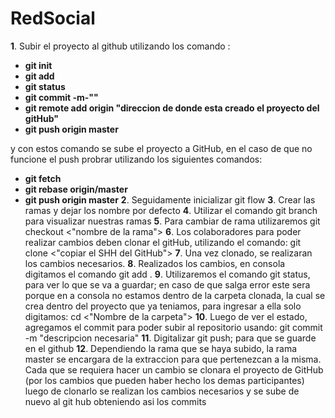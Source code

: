 # RedSocial
**1**. Subir el proyecto al github utilizando los comando :
-	**git init**
- 	**git add**
-	**git status**
-	**git commit -m-""**
-	**git remote add origin "direccion de donde esta creado el proyecto del gitHub"**
-	**git push origin master** 
  
y con estos comando se sube el proyecto a GitHub, en el caso de que no funcione el push
probrar utilizando los siguientes comandos: 
  
-	**git fetch**
-	**git rebase origin/master**
-	**git push origin master**
**2**. Seguidamente inicializar git flow
**3**. Crear las ramas y dejar los nombre por defecto 
**4**. Utilizar el comando git branch para visualizar nuestras ramas 
**5**. Para cambiar de rama utilizaremos git checkout <"nombre de la rama">
**6**. Los colaboradores para poder realizar cambios deben clonar el gitHub, utilizando el comando: git clone <"copiar el SHH del GitHub">
**7**. Una vez clonado, se realizaran los cambios necesarios.
**8**. Realizados los cambios, en consola digitamos el comando git add .
**9**. Utilizaremos el comando git status, para ver lo que se va a guardar; en caso de que salga error este sera porque en a consola no estamos dentro
de la carpeta clonada, la cual se crea dentro del proyecto que ya teniamos, para ingresar a ella solo digitamos: cd <"Nombre de la carpeta">
**10**. Luego de ver el estado, agregamos el commit para poder subir al repositorio usando: git commit -m "descripcion necesaria"
**11**. Digitalizar git push; para que se guarde en el github
**12**. Dependiendo la rama que se haya subido, la rama master se encargara de la extraccion para que pertenezcan a la misma.
Cada que se requiera hacer un cambio se clonara el proyecto de GitHub (por los cambios que pueden haber hecho los demas participantes)
luego de clonarlo se realizan los cambios necesarios y se sube de nuevo al git hub obteniendo asi los commits
